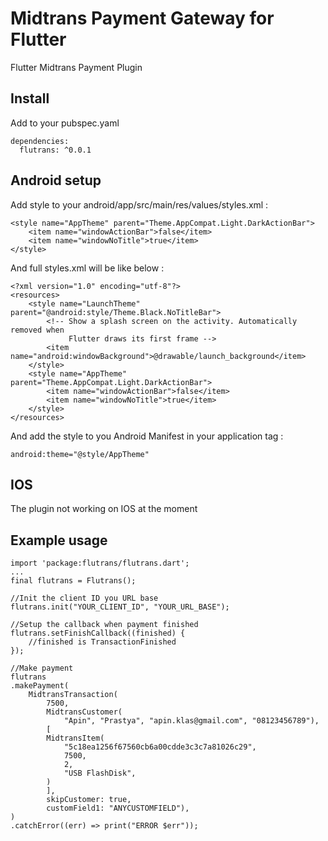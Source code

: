 # Midtrans Payment Gateway for Flutter

Flutter Midtrans Payment Plugin

## Install
Add to your pubspec.yaml
```
dependencies:
  flutrans: ^0.0.1
```

## Android setup
Add style to your android/app/src/main/res/values/styles.xml :
```
<style name="AppTheme" parent="Theme.AppCompat.Light.DarkActionBar">
    <item name="windowActionBar">false</item>
    <item name="windowNoTitle">true</item>
</style>
```
And full styles.xml will be like below :
```
<?xml version="1.0" encoding="utf-8"?>
<resources>
    <style name="LaunchTheme" parent="@android:style/Theme.Black.NoTitleBar">
        <!-- Show a splash screen on the activity. Automatically removed when
             Flutter draws its first frame -->
        <item name="android:windowBackground">@drawable/launch_background</item>
    </style>
    <style name="AppTheme" parent="Theme.AppCompat.Light.DarkActionBar">
        <item name="windowActionBar">false</item>
        <item name="windowNoTitle">true</item>
    </style>
</resources>
```
And add the style to you Android Manifest in your application tag :
```
android:theme="@style/AppTheme"
```
## IOS
The plugin not working on IOS at the moment

## Example usage
```
import 'package:flutrans/flutrans.dart';
...
final flutrans = Flutrans();

//Init the client ID you URL base
flutrans.init("YOUR_CLIENT_ID", "YOUR_URL_BASE");

//Setup the callback when payment finished
flutrans.setFinishCallback((finished) {
    //finished is TransactionFinished
});

//Make payment
flutrans
.makePayment(
    MidtransTransaction(
        7500,
        MidtransCustomer(
            "Apin", "Prastya", "apin.klas@gmail.com", "08123456789"),
        [
        MidtransItem(
            "5c18ea1256f67560cb6a00cdde3c3c7a81026c29",
            7500,
            2,
            "USB FlashDisk",
        )
        ],
        skipCustomer: true,
        customField1: "ANYCUSTOMFIELD"),
)
.catchError((err) => print("ERROR $err"));
```

